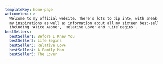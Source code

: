 ```yaml
---
templateKey: home-page
welcomeText: >-
  Welcome to my official website. There’s lots to dip into, with sneak-peeks at
  my inspirations as well as information about all my sixteen best-sellers,
  including 'Alice Alone', 'Relative Love' and 'Life Begins'.
bestSellers:
  bestSeller1: Before I Knew You
  bestSeller2: Life Begins
  bestSeller3: Relative Love
  bestSeller4: A Family Man
  bestSeller5: The Lover
---
```


